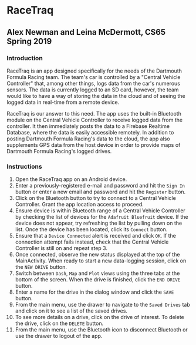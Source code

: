# RaceTraq
## Alex Newman and Leina McDermott, CS65 Spring 2019

### Introduction

RaceTraq is an app designed specifically for the needs of the Dartmouth Formula Racing 
team. The team's car is controlled by a "Central Vehicle Controller" that, among other
things, logs data from the car's numerous sensors. The data is currently logged to an SD
card, however, the team would like to have a way of storing the data in the cloud and of
seeing the logged data in real-time from a remote device.

RaceTraq is our answer to this need. The app uses the built-in Bluetooth module on the 
Central Vehicle Controller to receive logged data from the controller. It then immediately
posts the data to a Firebase Realtime Database, where the data is easily accessible 
remotely. In addition to posting Dartmouth Formula Racing's data to the cloud, the app 
also supplements GPS data from the host device in order to provide maps of Dartmouth
Formula Racing's logged drives.

### Instructions

1. 	Open the RaceTraq app on an Android device.
2. 	Enter a previously-registered e-mail and password and hit the `Sign In` button or
	enter a new email and password and hit the `Register` button.
3. 	Click on the Bluetooth button to try to connect to a Central Vehicle Controller. Grant
	the app location access to proceed.
4. 	Ensure device is within Bluetooth range of a Central Vehicle Controller by checking
	the list of devices for the `Adafruit Bluefruit` device. If the device does not 
	appear, try refreshing the list by pulling down on the list. Once the device has been
	located, click its `Connect` button.
5. 	Ensure that a `Device Connected` alert is received and click `OK`. If the connection
	attempt fails instead, check that the Central Vehicle Controller is still on and 
	repeat step 3.
6. 	Once connected, observe the new status displayed at the top of the MainActivity. When
	ready to start a new data-logging session, click on the `NEW DRIVE` button.
7. 	Switch between `Dash`, `Map` and `Plot` views using the three tabs at the 
	bottom of the screen. When the drive is finished, click the `END DRIVE` button.
8. 	Enter a name for the drive in the dialog window and click the `SAVE` button. 
9. 	From the main menu, use the drawer to navigate to the `Saved Drives` tab and click on
	it to see a list of the saved drives.
10. To see more details on a drive, click on the drive of interest. To delete the drive,
	click on the `DELETE` button.
11. From the main menu, use the Bluetooth icon to disconnect Bluetooth or use the drawer 
	to logout of the app.